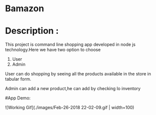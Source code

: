 # Bamazon

# Description : 

This project is command line shopping app developed in node js technology.Here we have two option to choose 

1. User
2. Admin

User can do shopping by seeing all the products available in the store in tabular form.

Admin can add a new product,he can add by checking lo inventory

#App Demo:

![Working Gif](./images/Feb-26-2018 22-02-09.gif | width=100)